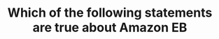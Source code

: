 ---
layout: all-exams
title: "Which of the following statements are true about Amazon EB"
blurb: "You can attach multiple EBS volumes to a single instance. The volume and instance must be in the same Availability Zone. Learn more about Amazon EBS i"
quid: 206
---
